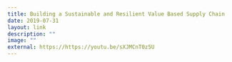 ```yaml
---
title: Building a Sustainable and Resilient Value Based Supply Chain
date: 2019-07-31
layout: link
description: ""
image: ""
external: https://https://youtu.be/sXJMCnT0z5U
---
```

